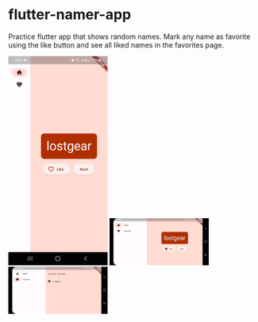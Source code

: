 # flutter-namer-app
Practice flutter app that shows random names. Mark any name as favorite using the like button and see all liked names in the favorites page.

<p float="left">
  <img src="https://raw.githubusercontent.com/syedahmedjamil/flutter-namer-app/main/extras/image1.jpg" width="200" />
  <img src="https://raw.githubusercontent.com/syedahmedjamil/flutter-namer-app/main/extras/image2.jpg" width="200" />
  <img src="https://raw.githubusercontent.com/syedahmedjamil/flutter-namer-app/main/extras/image3.jpg" width="200" />
</p>
